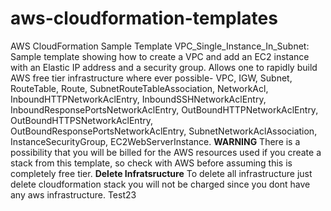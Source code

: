 # aws-cloudformation-templates
AWS CloudFormation Sample Template VPC_Single_Instance_In_Subnet: Sample template showing how to create a VPC and add an EC2 instance with an Elastic IP address and a security group. Allows one to rapidly build AWS free tier infrastructure where ever possible- VPC, IGW, Subnet, RouteTable, Route, SubnetRouteTableAssociation, NetworkAcl, InboundHTTPNetworkAclEntry, InboundSSHNetworkAclEntry, InboundResponsePortsNetworkAclEntry, OutBoundHTTPNetworkAclEntry, OutBoundHTTPSNetworkAclEntry, OutBoundResponsePortsNetworkAclEntry, SubnetNetworkAclAssociation, InstanceSecurityGroup, EC2WebServerInstance. 
**WARNING** There is a possibility that you will be billed for the AWS resources used if you create a stack from this template, so check with AWS before assuming this is completely free tier.
**Delete Infratsructure** To delete all infrastructure just delete cloudformation stack you will not be charged since you dont have any aws infrastructure.
Test23
